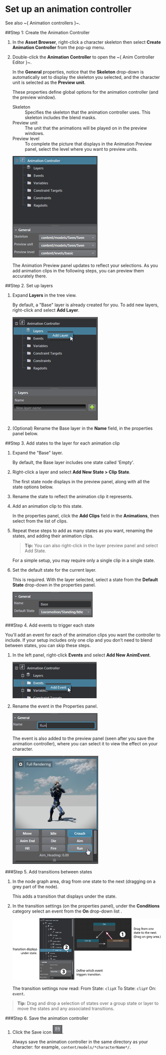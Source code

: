 # Set up an animation controller

See also ~{ Animation controllers }~.

##Step 1: Create the Animation Controller

1. In the **Asset Browser**, right-click a character skeleton then select **Create Animation Controller** from the pop-up menu.

2. Double-click the **Animation Controller** to open the ~{ Anim Controller Editor }~.

	In the **General** properties, notice that the **Skeleton** drop-down is automatically set to display the skeleton you selected, and the character unit is selected as the **Preview unit**.

	These properties define global options for the animation controller (and the preview window).

	<dl>
	<dt>Skeleton</dt>
	<dd>Specifies the skeleton that the animation controller uses. This skeleton includes the blend masks.</dd>

	<dt>Preview unit</dt>
	<dd>The unit that the animations will be played on in the preview windows.</dd>

	<dt>Preview level<dt>
	<dd>To complete the picture that displays in the Animation Preview panel, select the level where you want to preview units.</dd>

	![](../images/animCtrl_General.png)

 	The Animation Preview panel updates to reflect your selections. As you add animation clips in the following steps, you can preview them accurately there.

##Step 2. Set up layers

1. Expand **Layers** in the tree view.

	By default, a "Base" layer is already created for you. To add new layers, right-click and select **Add Layer**.

	![](../images/animCtrl_addLayer.png)

2. (Optional) Rename the Base layer in the **Name** field, in the properties panel below.


##Step 3. Add states to the layer for each animation clip

1. Expand the "Base" layer.

	By default, the Base layer includes one state called 'Empty'.

3. Right-click a layer and select **Add New State > Clip State**.

	The first state node displays in the preview panel, along with all the state options below.

2. Rename the state to reflect the animation clip it represents.

3. Add an animation clip to this state.

	In the properties panel, click the **Add Clips** field in the **Animations**, then select from the list of clips.

4. Repeat these steps to add as many states as you want, renaming the states, and adding their animation clips.

	> **Tip:** You can also right-click in the layer preview panel and select Add State.

	For a simple setup, you may require only a single clip in a single state.

5. Set the default state for the current layer.

	This is required. With the layer selected, select a state from the **Default State** drop-down in the properties panel.

 	![](../images/animCtrl_defaultState.png)

###Step 4. Add events to trigger each state

You'll add an event for each of the animation clips you want the controller to include. If your setup includes only one clip and you don’t need to blend between states, you can skip these steps.


1. In the left panel, right-click **Events** and select **Add New AnimEvent**.

 	![](../images/animCtrl_addEvent.png)

2. Rename the event in the Properties panel.

	![](../images/animCtrl_run.png)

	The event is also added to the preview panel (seen after you save the animation controller), where you can select it to view the effect on your character.

	![](../images/animCtrl_previewEvent.png)


###Step 5. Add transitions between states


1. In the node graph area, drag from one state to the next (dragging on a grey part of the node).

	This adds a transition that displays under the state.

2. In the transition settings (on the properties panel), under the **Conditions** category select an event from the **On** drop-down list .

	![](../images/comp_animCtrl_transition_123.png)


	The transition settings now read: From State: `clipX` To State: `clipY` On: `event`.

> **Tip:** Drag and drop a selection of states over a group state or layer to move the states and any associated transitions.

###Step 6. Save the animation controller

1.  Click the Save icon ![](../images/animCtrl_saveIcon.png).

	Always save the animation controller in the same directory as your character: for example, `content/models/*characterName*/`.
